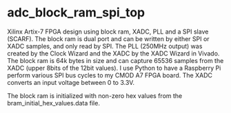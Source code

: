 # adc_block_ram_spi_top
Xilinx Artix-7 FPGA design using block ram, XADC, PLL and a SPI slave (SCARF). The block ram is dual port and can be written by either SPI or XADC samples, and only read by SPI. The PLL (250MHz output) was created by the Clock Wizard and the XADC by the XADC Wizard in Vivado. The block ram is 64k bytes in size and can capture 65536 samples from the XADC (upper 8bits of the 12bit values). I use Python to have a Raspberry Pi perform various SPI bus cycles to my CMOD A7 FPGA board. The XADC converts an input voltage between 0 to 3.3V.

The block ram is initialized with non-zero hex values from the bram_initial_hex_values.data file.
